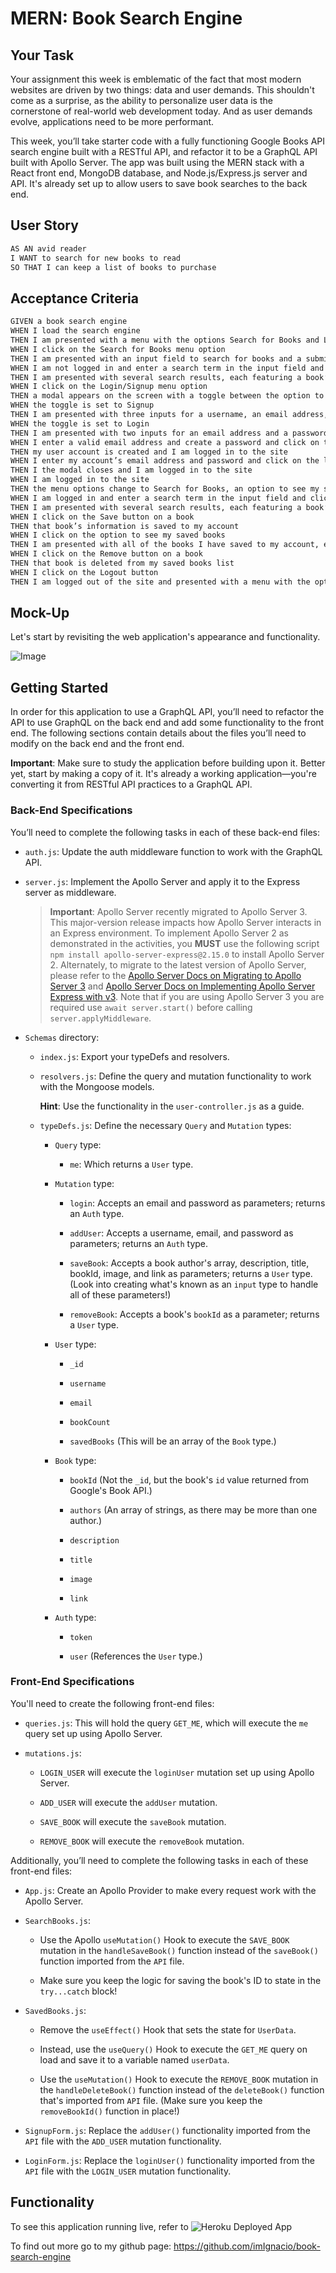 # MERN: Book Search Engine

## Your Task

Your assignment this week is emblematic of the fact that most modern websites are driven by two things: data and user demands. This shouldn't come as a surprise, as the ability to personalize user data is the cornerstone of real-world web development today. And as user demands evolve, applications need to be more performant.

This week, you’ll take starter code with a fully functioning Google Books API search engine built with a RESTful API, and refactor it to be a GraphQL API built with Apollo Server. The app was built using the MERN stack with a React front end, MongoDB database, and Node.js/Express.js server and API. It's already set up to allow users to save book searches to the back end. 

## User Story

```md
AS AN avid reader
I WANT to search for new books to read
SO THAT I can keep a list of books to purchase
```


## Acceptance Criteria

```md
GIVEN a book search engine
WHEN I load the search engine
THEN I am presented with a menu with the options Search for Books and Login/Signup and an input field to search for books and a submit button
WHEN I click on the Search for Books menu option
THEN I am presented with an input field to search for books and a submit button
WHEN I am not logged in and enter a search term in the input field and click the submit button
THEN I am presented with several search results, each featuring a book’s title, author, description, image, and a link to that book on the Google Books site
WHEN I click on the Login/Signup menu option
THEN a modal appears on the screen with a toggle between the option to log in or sign up
WHEN the toggle is set to Signup
THEN I am presented with three inputs for a username, an email address, and a password, and a signup button
WHEN the toggle is set to Login
THEN I am presented with two inputs for an email address and a password and login button
WHEN I enter a valid email address and create a password and click on the signup button
THEN my user account is created and I am logged in to the site
WHEN I enter my account’s email address and password and click on the login button
THEN I the modal closes and I am logged in to the site
WHEN I am logged in to the site
THEN the menu options change to Search for Books, an option to see my saved books, and Logout
WHEN I am logged in and enter a search term in the input field and click the submit button
THEN I am presented with several search results, each featuring a book’s title, author, description, image, and a link to that book on the Google Books site and a button to save a book to my account
WHEN I click on the Save button on a book
THEN that book’s information is saved to my account
WHEN I click on the option to see my saved books
THEN I am presented with all of the books I have saved to my account, each featuring the book’s title, author, description, image, and a link to that book on the Google Books site and a button to remove a book from my account
WHEN I click on the Remove button on a book
THEN that book is deleted from my saved books list
WHEN I click on the Logout button
THEN I am logged out of the site and presented with a menu with the options Search for Books and Login/Signup and an input field to search for books and a submit button  
```


## Mock-Up

Let's start by revisiting the web application's appearance and functionality.

![Image](./client/assets/harry.png)


## Getting Started

In order for this application to use a GraphQL API, you’ll need to refactor the API to use GraphQL on the back end and add some functionality to the front end. The following sections contain details about the files you’ll need to modify on the back end and the front end.

**Important**: Make sure to study the application before building upon it. Better yet, start by making a copy of it. It's already a working application&mdash;you're converting it from RESTful API practices to a GraphQL API.

### Back-End Specifications

You’ll need to complete the following tasks in each of these back-end files:

* `auth.js`: Update the auth middleware function to work with the GraphQL API.

* `server.js`: Implement the Apollo Server and apply it to the Express server as middleware.

	> **Important**: Apollo Server recently migrated to Apollo Server 3. This major-version release impacts how Apollo Server interacts in an Express environment. To implement Apollo Server 2 as demonstrated in the activities, you **MUST** use the following script `npm install apollo-server-express@2.15.0` to install Apollo Server 2. Alternately, to migrate to the latest version of Apollo Server, please refer to the [Apollo Server Docs on Migrating to Apollo Server 3](https://www.apollographql.com/docs/apollo-server/migration/#nodejs) and [Apollo Server Docs on Implementing Apollo Server Express with v3](https://www.apollographql.com/docs/apollo-server/integrations/middleware/#apollo-server-express). Note that if you are using Apollo Server 3 you are required use `await server.start()` before calling `server.applyMiddleware`.

* `Schemas` directory:

	* `index.js`: Export your typeDefs and resolvers.

	* `resolvers.js`: Define the query and mutation functionality to work with the Mongoose models.

		**Hint**: Use the functionality in the `user-controller.js` as a guide.

	* `typeDefs.js`: Define the necessary `Query` and `Mutation` types:

		* `Query` type:

			* `me`: Which returns a `User` type.
		
		* `Mutation` type:

			* `login`: Accepts an email and password as parameters; returns an `Auth` type.

			* `addUser`: Accepts a username, email, and password as parameters; returns an `Auth` type.

			* `saveBook`: Accepts a book author's array, description, title, bookId, image, and link as parameters; returns a `User` type. (Look into creating what's known as an `input` type to handle all of these parameters!)

			* `removeBook`: Accepts a book's `bookId` as a parameter; returns a `User` type.
			
		* `User` type:

			* `_id`

			* `username`

			* `email`

			* `bookCount`

			* `savedBooks` (This will be an array of the `Book` type.)

		* `Book` type:

			* `bookId` (Not the `_id`, but the book's `id` value returned from Google's Book API.)

			* `authors` (An array of strings, as there may be more than one author.)

			* `description`

			* `title`

			* `image`

			* `link`

		* `Auth` type:

			* `token`

			* `user` (References the `User` type.)


### Front-End Specifications

You'll need to create the following front-end files:

* `queries.js`: This will hold the query `GET_ME`, which will execute the `me` query set up using Apollo Server.

* `mutations.js`:

	* `LOGIN_USER` will execute the `loginUser` mutation set up using Apollo Server.

	* `ADD_USER` will execute the `addUser` mutation.

	* `SAVE_BOOK` will execute the `saveBook` mutation.

	* `REMOVE_BOOK` will execute the `removeBook` mutation.

Additionally, you’ll need to complete the following tasks in each of these front-end files:

* `App.js`: Create an Apollo Provider to make every request work with the Apollo Server.
	
* `SearchBooks.js`:

	* Use the Apollo `useMutation()` Hook to execute the `SAVE_BOOK` mutation in the `handleSaveBook()` function instead of the `saveBook()` function imported from the `API` file.

	* Make sure you keep the logic for saving the book's ID to state in the `try...catch` block! 

* `SavedBooks.js`:

	* Remove the `useEffect()` Hook that sets the state for `UserData`.

	* Instead, use the `useQuery()` Hook to execute the `GET_ME` query on load and save it to a variable named `userData`.

	* Use the `useMutation()` Hook to execute the `REMOVE_BOOK` mutation in the `handleDeleteBook()` function instead of the `deleteBook()` function that's imported from `API` file. (Make sure you keep the `removeBookId()` function in place!)

* `SignupForm.js`: Replace the `addUser()` functionality imported from the `API` file with the `ADD_USER` mutation functionality.

* `LoginForm.js`: Replace the `loginUser()` functionality imported from the `API` file with the `LOGIN_USER` mutation functionality.

## Functionality

To see this application running live, refer to ![Heroku Deployed App](https://ignacio-book-search-engine.herokuapp.com/)

To find out more go to my github page: https://github.com/imIgnacio/book-search-engine